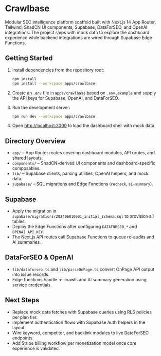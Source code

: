 # Crawlbase

Modular SEO intelligence platform scaffold built with Next.js 14 App Router, Tailwind, ShadCN UI components, Supabase, DataForSEO, and OpenAI integrations. The project ships with mock data to explore the dashboard experience while backend integrations are wired through Supabase Edge Functions.

## Getting Started

1. Install dependencies from the repository root:

   ```bash
   npm install
   npm install --workspace apps/crawlbase
   ```

2. Create an `.env` file in `apps/crawlbase` based on `.env.example` and supply the API keys for Supabase, OpenAI, and DataForSEO.

3. Run the development server:

   ```bash
   npm run dev --workspace apps/crawlbase
   ```

4. Open [http://localhost:3000](http://localhost:3000) to load the dashboard shell with mock data.

## Directory Overview

- `app/` – App Router routes covering dashboard modules, API routes, and shared layouts.
- `components/` – ShadCN-derived UI components and dashboard-specific composables.
- `lib/` – Supabase clients, parsing utilities, OpenAI helpers, and mock data.
- `supabase/` – SQL migrations and Edge Functions (`recheck`, `ai-summary`).

## Supabase

- Apply the migration in `supabase/migrations/202406010001_initial_schema.sql` to provision all tables.
- Deploy the Edge Functions after configuring `DATAFORSEO_*` and `OPENAI_API_KEY`.
- The Next.js API routes call Supabase Functions to queue re-audits and AI summaries.

## DataForSEO & OpenAI

- `lib/dataforseo.ts` and `lib/parseOnPage.ts` convert OnPage API output into issue records.
- Edge functions handle re-crawls and AI summary generation using service credentials.

## Next Steps

- Replace mock data fetches with Supabase queries using RLS policies per plan tier.
- Implement authentication flows with Supabase Auth helpers in the layout.
- Wire keyword, competitor, and backlink modules to live DataForSEO endpoints.
- Add Stripe billing workflow per monetization model once core experience is validated.

